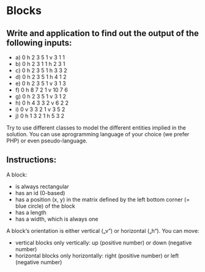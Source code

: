 # Blocks
## Write and application to find out the output of the following inputs:
- a) 0 h 2 3 5 1 v 3 1 1
- b) 0 h 2 3 1 1 h 2 3 1
- c) 0 h 2 3 5 1 h 3 3 2
- d) 0 h 2 3 5 1 h 4 1 2
- e) 0 h 2 3 5 1 v 3 1 3
- f) 0 h 8 7 2 1 v 10 7 6
- g) 0 h 2 3 5 1 v 3 1 2
- h) 0 h 4 3 3 2 v 6 2 2
- i) 0 v 3 3 2 1 v 3 5 2
- j) 0 h 1 3 2 1 h 5 3 2

Try to use different classes to model the different entities implied in the solution. You can use aprogramming language of your choice (we prefer PHP) or even pseudo-language.
## Instructions:
A block:
- is always rectangular
- has an id (0-based)
- has a position (x, y) in the matrix defined by the left bottom corner (= blue circle) of the block
-  has a length
- has a width, which is always one

A block‘s orientation is either vertical („v“) or horizontal („h“). You can move:
- vertical blocks only vertically: up (positive number) or down (negative number)
- horizontal blocks only horizontally: right (positive number) or left (negative number)

